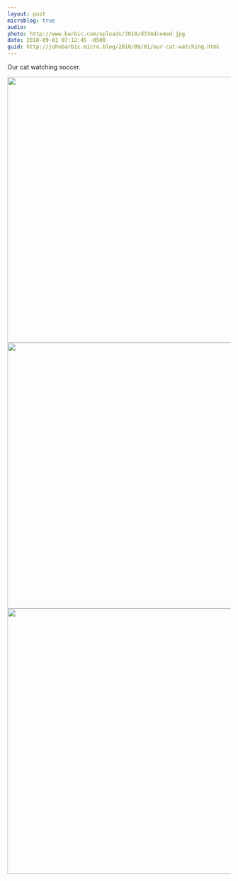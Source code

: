 ```yaml
---
layout: post
microblog: true
audio: 
photo: http://www.barbic.com/uploads/2018/d334dce4ed.jpg
date: 2018-09-01 07:12:45 -0500
guid: http://johnbarbic.micro.blog/2018/09/01/our-cat-watching.html
---
```

Our cat watching soccer.

<img src="http://www.barbic.com/uploads/2018/9ed6717022.jpg" width="600" height="600" /><img src="http://www.barbic.com/uploads/2018/94abfaad4f.jpg" width="600" height="600" /><img src="http://www.barbic.com/uploads/2018/d334dce4ed.jpg" width="600" height="599" />
